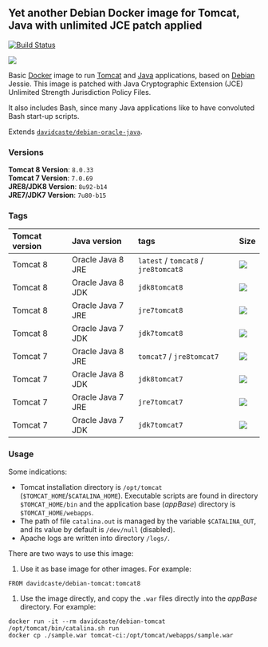 ## Yet another Debian Docker image for Tomcat, Java with unlimited JCE patch applied

[![Build Status](https://travis-ci.org/davidcaste/docker-debian-tomcat.svg?branch=master)](https://travis-ci.org/davidcaste/docker-debian-tomcat)

[![](https://badge.imagelayers.io/davidcaste/debian-tomcat:latest.svg)](https://imagelayers.io/?images=davidcaste/debian-tomcat:latest)

Basic [Docker](https://www.docker.com/) image to run [Tomcat](https://tomcat.apache.org/) and [Java](https://www.java.com/) applications, based on [Debian](http://www.debian.org/) Jessie. This image is patched with Java Cryptographic Extension (JCE) Unlimited Strength Jurisdiction Policy Files.

It also includes Bash, since many Java applications like to have convoluted Bash start-up scripts.

Extends [`davidcaste/debian-oracle-java`](https://hub.docker.com/r/davidcaste/debian-oracle-java/).


### Versions

**Tomcat 8 Version**: `8.0.33`  
**Tomcat 7 Version**: `7.0.69`  
**JRE8/JDK8 Version**: `8u92-b14`  
**JRE7/JDK7 Version**: `7u80-b15`

### Tags

| Tomcat version | Java version      | tags                                 | Size                                                                                                                                              |
|:---------------|:------------------|:-------------------------------------|:--------------------------------------------------------------------------------------------------------------------------------------------------|
| Tomcat 8       | Oracle Java 8 JRE | `latest` / `tomcat8` / `jre8tomcat8` | [![](https://badge.imagelayers.io/davidcaste/debian-tomcat:jre8tomcat8.svg)](https://imagelayers.io/?images=davidcaste/debian-tomcat:jre8tomcat8) |
| Tomcat 8       | Oracle Java 8 JDK | `jdk8tomcat8`                        | [![](https://badge.imagelayers.io/davidcaste/debian-tomcat:jdk8tomcat8.svg)](https://imagelayers.io/?images=davidcaste/debian-tomcat:jdk8tomcat8) |
| Tomcat 8       | Oracle Java 7 JRE | `jre7tomcat8`                        | [![](https://badge.imagelayers.io/davidcaste/debian-tomcat:jre7tomcat8.svg)](https://imagelayers.io/?images=davidcaste/debian-tomcat:jre7tomcat8) |
| Tomcat 8       | Oracle Java 7 JDK | `jdk7tomcat8`                        | [![](https://badge.imagelayers.io/davidcaste/debian-tomcat:jdk7tomcat8.svg)](https://imagelayers.io/?images=davidcaste/debian-tomcat:jdk7tomcat8) |
| Tomcat 7       | Oracle Java 8 JRE | `tomcat7` / `jre8tomcat7`            | [![](https://badge.imagelayers.io/davidcaste/debian-tomcat:jre8tomcat7.svg)](https://imagelayers.io/?images=davidcaste/debian-tomcat:jre8tomcat7) |
| Tomcat 7       | Oracle Java 8 JDK | `jdk8tomcat7`                        | [![](https://badge.imagelayers.io/davidcaste/debian-tomcat:jdk8tomcat7.svg)](https://imagelayers.io/?images=davidcaste/debian-tomcat:jdk8tomcat7) |
| Tomcat 7       | Oracle Java 7 JRE | `jre7tomcat7`                        | [![](https://badge.imagelayers.io/davidcaste/debian-tomcat:jre7tomcat7.svg)](https://imagelayers.io/?images=davidcaste/debian-tomcat:jre7tomcat7) |
| Tomcat 7       | Oracle Java 7 JDK | `jdk7tomcat7`                        | [![](https://badge.imagelayers.io/davidcaste/debian-tomcat:jdk7tomcat7.svg)](https://imagelayers.io/?images=davidcaste/debian-tomcat:jdk7tomcat7) |


### Usage

Some indications:

* Tomcat installation directory is `/opt/tomcat` (`$TOMCAT_HOME`/`$CATALINA_HOME`). Executable scripts are found in directory `$TOMCAT_HOME/bin` and the application base (*appBase*) directory is `$TOMCAT_HOME/webapps`.
* The path of file `catalina.out` is managed by the variable `$CATALINA_OUT`, and its value by default is `/dev/null` (disabled).
* Apache logs are written into directory `/logs/`.

There are two ways to use this image:

1. Use it as base image for other images. For example:

  ```
  FROM davidcaste/debian-tomcat:tomcat8
  ```

1. Use the image directly, and copy the `.war` files directly into the *appBase* directory. For example:

  ```
  docker run -it --rm davidcaste/debian-tomcat /opt/tomcat/bin/catalina.sh run
  docker cp ./sample.war tomcat-ci:/opt/tomcat/webapps/sample.war
  ```
